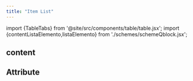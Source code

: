 ```yaml
---
title: "Item List"
---
```


import {TableTabs} from '@site/src/components/table/table.jsx';
import {contentListaElemento,listaElemento} from './schemes/schemeQblock.jsx';

## content
<TableTabs tabsContent={contentListaElemento} />

## Attribute
<TableTabs tabsContent={listaElemento} />
